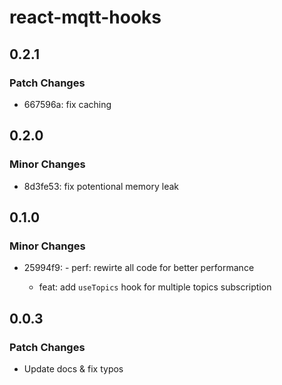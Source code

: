 # react-mqtt-hooks

## 0.2.1

### Patch Changes

- 667596a: fix caching

## 0.2.0

### Minor Changes

- 8d3fe53: fix potentional memory leak

## 0.1.0

### Minor Changes

- 25994f9: - perf: rewirte all code for better performance

  - feat: add `useTopics` hook for multiple topics subscription

## 0.0.3

### Patch Changes

- Update docs & fix typos

